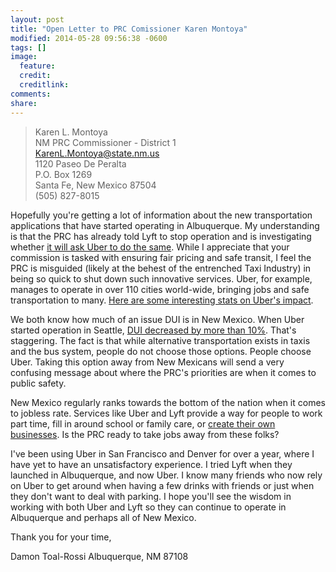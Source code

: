 ```yaml
---
layout: post
title: "Open Letter to PRC Comissioner Karen Montoya"
modified: 2014-05-28 09:56:38 -0600
tags: []
image:
  feature:
  credit:
  creditlink:
comments:
share:
---
```


> Karen L. Montoya<br>NM PRC Commissioner - District 1  
[KarenL.Montoya@state.nm.us](mailto:KarenL.Montoya@state.nm.us)  
1120 Paseo De Peralta  
P.O. Box 1269  
Santa Fe, New Mexico 87504  
(505) 827-8015  

Hopefully you're getting a lot of information about the new transportation applications that have started operating in Albuquerque. My understanding is that the PRC has already told Lyft to stop operation and is investigating whether [it will ask Uber to do the same](http://www.bizjournals.com/albuquerque/news/2014/05/23/state-wrecks-uber-s-smooth-ride.html). While I appreciate that your commission is tasked with ensuring fair pricing and safe transit, I feel the PRC is misguided (likely at the behest of the entrenched Taxi Industry) in being so quick to shut down such innovative services. Uber, for example, manages to operate in over 110 cities world-wide, bringing jobs and safe transportation to many. [Here are some interesting stats on Uber's impact](http://blog.uber.com/uberimpact).

We both know how much of an issue DUI is in New Mexico. When Uber started operation in Seattle, [DUI decreased by more than 10%](http://blog.uber.com/DUIratesdecline). That's staggering. The fact is that while alternative transportation exists in taxis and the bus system, people do not choose those options. People choose Uber. Taking this option away from New Mexicans will send a very confusing message about where the PRC's priorities are when it comes to public safety.

New Mexico regularly ranks towards the bottom of the nation when it comes to jobless rate. Services like Uber and Lyft provide a way for people to work part time, fill in around school or family care, or [create their own businesses](http://www.washingtonpost.com/blogs/innovations/wp/2014/05/27/ubers-remarkable-growth-could-end-the-era-of-poorly-paid-cab-drivers/). Is the PRC ready to take jobs away from these folks?

I've been using Uber in San Francisco and Denver for over a year, where I have yet to have an unsatisfactory experience. I tried Lyft when they launched in Albuquerque, and now Uber. I know many friends who now rely on Uber to get around when having a few drinks with friends or just when they don't want to deal with parking. I hope you'll see the wisdom in working with both Uber and Lyft so they can continue to operate in Albuquerque and perhaps all of New Mexico.

Thank you for your time,

Damon Toal-Rossi
Albuquerque, NM 87108
